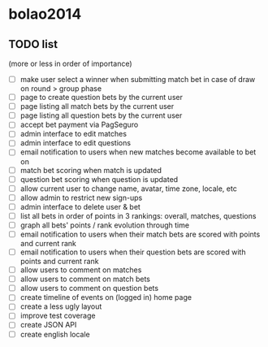 # bolao2014

## TODO list

(more or less in order of importance)

- [ ] make user select a winner when submitting match bet in case of draw on round > group phase
- [ ] page to create question bets by the current user
- [ ] page listing all match bets by the current user
- [ ] page listing all question bets by the current user
- [ ] accept bet payment via PagSeguro
- [ ] admin interface to edit matches
- [ ] admin interface to edit questions
- [ ] email notification to users when new matches become available to bet on
- [ ] match bet scoring when match is updated
- [ ] question bet scoring when question is updated
- [ ] allow current user to change name, avatar, time zone, locale, etc
- [ ] allow admin to restrict new sign-ups
- [ ] admin interface to delete user & bet
- [ ] list all bets in order of points in 3 rankings: overall, matches, questions
- [ ] graph all bets' points / rank evolution through time
- [ ] email notification to users when their match bets are scored with points and current rank
- [ ] email notification to users when their question bets are scored with points and current rank
- [ ] allow users to comment on matches
- [ ] allow users to comment on match bets
- [ ] allow users to comment on question bets
- [ ] create timeline of events on (logged in) home page
- [ ] create a less ugly layout
- [ ] improve test coverage
- [ ] create JSON API
- [ ] create english locale
